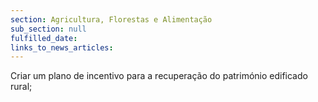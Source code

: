 ```yaml
---
section: Agricultura, Florestas e Alimentação
sub_section: null
fulfilled_date:
links_to_news_articles:
---
```


Criar um plano de incentivo para a recuperação do património edificado rural;